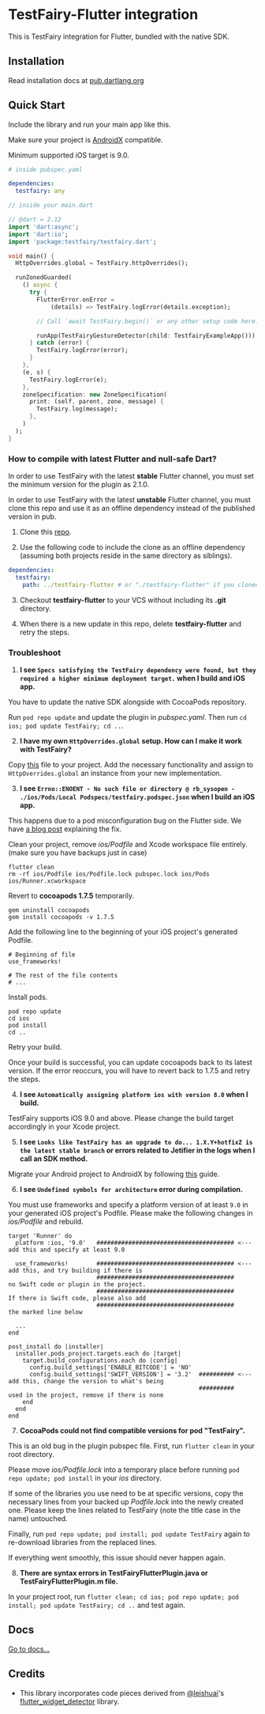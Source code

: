 # TestFairy-Flutter integration

This is TestFairy integration for Flutter, bundled with the native SDK. 

## Installation
Read installation docs at [pub.dartlang.org](https://pub.dartlang.org/packages/testfairy#-installing-tab-)

## Quick Start
Include the library and run your main app like this. 

Make sure your project is [AndroidX](https://flutter.dev/docs/development/androidx-migration) compatible. 

Minimum supported iOS target is 9.0.

```yaml
# inside pubspec.yaml

dependencies:
  testfairy: any
```

```dart
// inside your main.dart

// @dart = 2.12 
import 'dart:async';
import 'dart:io';
import 'package:testfairy/testfairy.dart';

void main() {
  HttpOverrides.global = TestFairy.httpOverrides();

  runZonedGuarded(
    () async {
      try {
        FlutterError.onError =
            (details) => TestFairy.logError(details.exception);

        // Call `await TestFairy.begin()` or any other setup code here.

        runApp(TestFairyGestureDetector(child: TestfairyExampleApp()));
      } catch (error) {
        TestFairy.logError(error);
      }
    },
    (e, s) {
      TestFairy.logError(e);
    },
    zoneSpecification: new ZoneSpecification(
      print: (self, parent, zone, message) {
        TestFairy.log(message);
      },
    )
  );
}
```

### How to compile with latest Flutter and null-safe Dart?

In order to use TestFairy with the latest **stable** Flutter channel, you must set the minimum version for the plugin as 2.1.0.

In order to use TestFairy with the latest **unstable** Flutter channel, you must clone this repo and use it as an offline dependency instead of the published version in pub.

1. Clone this [repo](https://github.com/testfairy/testfairy-flutter).

2. Use the following code to include the clone as an offline dependency (assuming both projects reside in the same directory as siblings).

```yaml
dependencies:
  testfairy:
    path: ../testfairy-flutter # or "./testfairy-flutter" if you cloned it inside your main project as a child directory 
```

3. Checkout **testfairy-flutter** to your VCS without including its **.git** directory.

4. When there is a new update in this repo, delete **testfairy-flutter** and retry the steps.

### Troubleshoot
1. **I see `Specs satisfying the TestFairy dependency were found, but they required a higher minimum deployment target.` when I build and iOS app.**

You have to update the native SDK alongside with CocoaPods repository.

Run `pod repo update` and update the plugin in *pubspec.yaml*. Then run `cd ios; pod update TestFairy; cd ..`.

2. **I have my own `HttpOverrides.global` setup. How can I make it work with TestFairy?**

Copy [this](https://github.com/testfairy/testfairy-flutter/blob/master/lib/src/network_logging.dart) file to your project. Add the necessary functionality and assign to `HttpOverrides.global` an instance from your new implementation.

3. **I see `Errno::ENOENT - No such file or directory @ rb_sysopen - ./ios/Pods/Local Podspecs/testfairy.podspec.json` when I build an iOS app.**

This happens due to a pod misconfiguration bug on the Flutter side. We have [a blog post](https://blog.testfairy.com/errnoenoent-fix-for-flutter-ios/) explaining the fix.

Clean your project, remove *ios/Podfile* and Xcode workspace file entirely. (make sure you have backups just in case)
```
flutter clean
rm -rf ios/Podfile ios/Podfile.lock pubspec.lock ios/Pods ios/Runner.xcworkspace
```

Revert to **cocoapods 1.7.5** temporarily.
```
gem uninstall cocoapods
gem install cocoapods -v 1.7.5
```

Add the following line to the beginning of your iOS project's generated Podfile.
```
# Beginning of file
use_frameworks!

# The rest of the file contents
# ...
```

Install pods.
```
pod repo update
cd ios
pod install
cd ..
```

Retry your build.

Once your build is successful, you can update cocoapods back to its latest version. If the error reoccurs, you will have to revert back to 1.7.5 and retry the steps.

4. **I see `Automatically assigning platform ios with version 8.0` when I build.**

TestFairy supports iOS 9.0 and above. Please change the build target accordingly in your Xcode project.

5. **I see `Looks like TestFairy has an upgrade to do... 1.X.Y+hotfixZ is the latest stable branch` or errors related to Jetifier in the logs when I call an SDK method.**

Migrate your Android project to AndroidX by following [this](https://flutter.dev/docs/development/androidx-migration) guide.

6. **I see `Undefined symbols for architecture` error during compilation.**

You must use frameworks and specify a platform version of at least `9.0` in your generated iOS project's Podfile. Please make the following changes in *ios/Podfile* and rebuild.
```
target 'Runner' do
  platform :ios, '9.0'   ####################################### <--- add this and specify at least 9.0

  use_frameworks!        ####################################### <--- add this, and try building if there is 
                         #######################################      no Swift code or plugin in the project.
                         #######################################      If there is Swift code, please also add 
                         #######################################      the marked line below

  ...
end

post_install do |installer|
  installer.pods_project.targets.each do |target|
    target.build_configurations.each do |config|
      config.build_settings['ENABLE_BITCODE'] = 'NO'
      config.build_settings['SWIFT_VERSION'] = '3.2'  ########## <--- add this, change the version to what's being
                                                      ##########      used in the project, remove if there is none
    end
  end
end
```

7. **CocoaPods could not find compatible versions for pod "TestFairy".**

This is an old bug in the plugin pubspec file. First, run `flutter clean` in your root directory. 

Please move *ios/Podfile.lock* into a temporary place before running `pod repo update; pod install` in your *ios* directory. 

If some of the libraries you use need to be at specific versions, copy the necessary lines from your backed up *Podfile.lock* into the newly created one. Please keep the lines related to TestFairy (note the title case in the name) untouched.

Finally, run `pod repo update; pod install; pod update TestFairy` again to re-download libraries from the replaced lines.

If everything went smoothly, this issue should never happen again.

8. **There are syntax errors in TestFairyFlutterPlugin.java or TestFairyFlutterPlugin.m file.**

In your project root, run `flutter clean; cd ios; pod repo update; pod install; pod update TestFairy; cd ..` and test again.

## Docs
[Go to docs...](https://pub.dartlang.org/documentation/testfairy/latest/)

## Credits

* This library incorporates code pieces derived from [@leishuai](https://github.com/leishuai)'s [flutter_widget_detector](https://github.com/leishuai/flutter_widget_detector) library.
